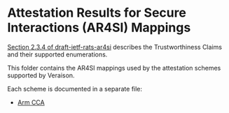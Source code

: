 # Attestation Results for Secure Interactions (AR4SI) Mappings

[Section 2.3.4 of draft-ietf-rats-ar4si](https://www.ietf.org/archive/id/draft-ietf-rats-ar4si-06.html#section-2.3) describes the Trustworthiness Claims and their supported enumerations.

This folder contains the AR4SI mappings used by the attestation schemes supported by Veraison.

Each scheme is documented in a separate file:

* [Arm CCA](arm-cca.md)
